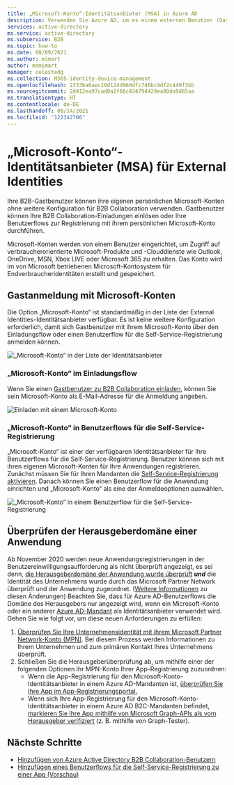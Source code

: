 ```yaml
---
title: „Microsoft-Konto“-Identitätsanbieter (MSA) in Azure AD
description: Verwenden Sie Azure AD, um es einem externen Benutzer (Gast) zu ermöglichen, sich mit seinem Microsoft-Konto (MSA) bei Ihren Azure AD-Apps anzumelden.
services: active-directory
ms.service: active-directory
ms.subservice: B2B
ms.topic: how-to
ms.date: 08/09/2021
ms.author: mimart
author: msmimart
manager: celestedg
ms.collection: M365-identity-device-management
ms.openlocfilehash: 2333ba6aec10d124d960dfc746bc9df2c449f3bb
ms.sourcegitcommit: 2d412ea97cad0a2f66c434794429ea80da9d65aa
ms.translationtype: HT
ms.contentlocale: de-DE
ms.lasthandoff: 08/14/2021
ms.locfileid: "122342706"
---
```

# <a name="microsoft-account-msa-identity-provider-for-external-identities"></a>„Microsoft-Konto“-Identitätsanbieter (MSA) für External Identities

Ihre B2B-Gastbenutzer können ihre eigenen persönlichen Microsoft-Konten ohne weitere Konfiguration für B2B Collaboration verwenden. Gastbenutzer können Ihre B2B Collaboration-Einladungen einlösen oder Ihre Benutzerflows zur Registrierung mit ihrem persönlichen Microsoft-Konto durchführen.

Microsoft-Konten werden von einem Benutzer eingerichtet, um Zugriff auf verbraucherorientierte Microsoft-Produkte und -Clouddienste wie Outlook, OneDrive, MSN, Xbox LIVE oder Microsoft 365 zu erhalten. Das Konto wird im von Microsoft betriebenen Microsoft-Kontosystem für Endverbraucheridentitäten erstellt und gespeichert.

## <a name="guest-sign-in-using-microsoft-accounts"></a>Gastanmeldung mit Microsoft-Konten

Die Option „Microsoft-Konto“ ist standardmäßig in der Liste der External Identities-Identitätsanbieter verfügbar. Es ist keine weitere Konfiguration erforderlich, damit sich Gastbenutzer mit ihrem Microsoft-Konto über den Einladungsflow oder einen Benutzerflow für die Self-Service-Registrierung anmelden können.

![„Microsoft-Konto“ in der Liste der Identitätsanbieter](media/microsoft-account/microsoft-account-identity-provider.png)

### <a name="microsoft-account-in-the-invitation-flow"></a>„Microsoft-Konto“ im Einladungsflow

Wenn Sie einen [Gastbenutzer zu B2B Collaboration einladen](add-users-administrator.md), können Sie sein Microsoft-Konto als E-Mail-Adresse für die Anmeldung angeben.

![Einladen mit einem Microsoft-Konto](media/microsoft-account/microsoft-account-invite.png)

### <a name="microsoft-account-in-self-service-sign-up-user-flows"></a>„Microsoft-Konto“ in Benutzerflows für die Self-Service-Registrierung

„Microsoft-Konto“ ist einer der verfügbaren Identitätsanbieter für Ihre Benutzerflows für die Self-Service-Registrierung. Benutzer können sich mit ihren eigenen Microsoft-Konten für Ihre Anwendungen registrieren. Zunächst müssen Sie für Ihren Mandanten die [Self-Service-Registrierung aktivieren](self-service-sign-up-user-flow.md). Danach können Sie einen Benutzerflow für die Anwendung einrichten und „Microsoft-Konto“ als eine der Anmeldeoptionen auswählen.

![„Microsoft-Konto“ in einem Benutzerflow für die Self-Service-Registrierung](media/microsoft-account/microsoft-account-user-flow.png)

## <a name="verifying-the-applications-publisher-domain"></a>Überprüfen der Herausgeberdomäne einer Anwendung
Ab November 2020 werden neue Anwendungsregistrierungen in der Benutzereinwilligungsaufforderung als nicht überprüft angezeigt, es sei denn, [die Herausgeberdomäne der Anwendung wurde überprüft](../develop/howto-configure-publisher-domain.md) ***und*** die Identität des Unternehmens wurde durch das Microsoft Partner Network überprüft und der Anwendung zugeordnet. ([Weitere Informationen](../develop/publisher-verification-overview.md) zu diesen Änderungen) Beachten Sie, dass für Azure AD-Benutzerflows die Domäne des Herausgebers nur angezeigt wird, wenn ein Microsoft-Konto oder ein anderer [Azure AD-Mandant](azure-ad-account.md) als Identitätsanbieter verwendet wird. Gehen Sie wie folgt vor, um diese neuen Anforderungen zu erfüllen:

1. [Überprüfen Sie Ihre Unternehmensidentität mit ihrem Microsoft Partner Network-Konto (MPN)](/partner-center/verification-responses). Bei diesem Prozess werden Informationen zu Ihrem Unternehmen und zum primären Kontakt Ihres Unternehmens überprüft.
1. Schließen Sie die Herausgeberüberprüfung ab, um mithilfe einer der folgenden Optionen Ihr MPN-Konto Ihrer App-Registrierung zuzuordnen:
   - Wenn die App-Registrierung für den Microsoft-Konto-Identitätsanbieter in einem Azure AD-Mandanten ist, [überprüfen Sie Ihre App im App-Registrierungsportal.](../develop/mark-app-as-publisher-verified.md)
   - Wenn sich Ihre App-Registrierung für den Microsoft-Konto-Identitätsanbieter in einem Azure AD B2C-Mandanten befindet, [markieren Sie Ihre App mithilfe von Microsoft Graph-APIs als vom Herausgeber verifiziert](../develop/troubleshoot-publisher-verification.md#making-microsoft-graph-api-calls) (z. B. mithilfe von Graph-Tester).

## <a name="next-steps"></a>Nächste Schritte

- [Hinzufügen von Azure Active Directory B2B Collaboration-Benutzern](add-users-administrator.md)
- [Hinzufügen eines Benutzerflows für die Self-Service-Registrierung zu einer App (Vorschau)](self-service-sign-up-user-flow.md)